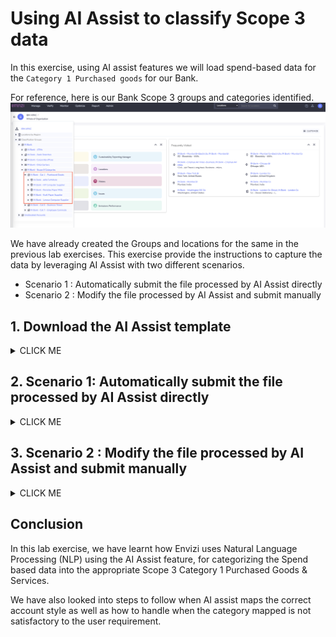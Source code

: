 # Using AI Assist to classify Scope 3 data

In this exercise, using AI assist features we will load spend-based data for the `Category 1 Purchased goods` for our Bank.

For reference, here is our Bank Scope 3 groups and categories identified.
<img src="images/Bank-Scope3-Cat1-PGS.png">

We have already created the  Groups and locations for the same in the previous lab exercises. This exercise provide the instructions to capture the data by leveraging AI Assist with two different scenarios. 
   - Scenario 1 : Automatically submit the file processed by AI Assist directly 
   - Scenario 2 : Modify the file processed by AI Assist and submit manually

## 1. Download the AI Assist template

<details><summary>CLICK ME</summary>

1. Click on `Manage` -> `Data Upload Templates`

<img src="images/AI-assist-download-templates-1.png">

2. Select the file `Account Setup and Data Load - AI Assist` , 

3. Click on `Actions` and `Download`

<img src="images/AI-assist-download-templates-2.png">

4. Open the downloaded file `Account Setup and Data Load - AI Assist.xlsx` contents.

5. Go through all the 4 sheets of the file carefully to get more insights on AI Assist feature
   - **Records to load              :** This is the main data sheet which will be processed once uploaded into the system 
   - **Guidance                     :** Provides overview of AI Assist, important notes on how to use various fields, do and don't 
   - **Supported account styles     :** Provides list Account styles supported for Scope 3 - Category 1 Purchased Goods and Services in Envizi through Eora 66 Emission factor library
   - **Template fields definitions  :** - Details on field types , mandatory or optional, etc

<img src="images/AI-assist-templates-contents.png">

</details>

## 2. Scenario 1: Automatically submit the file processed by AI Assist directly 

<details><summary>CLICK ME</summary>

### 2.1. Populate Template with Data (Optional)

1. Make a copy of the downloaded template file `Account Setup and Data Load - AI Assist.xlsx` 

2. Rename the file in the format `Account Setup and Data Load - AI Assist_xxxxx.xlsx`. Here xxxxx could be `-set1-` followed by your `Prefix-Id`. Ex: `Account Setup and Data Load - AI Assist-set1-IBM50.xlsx`

3. In above template file, fill in values for the below columns as per your requirements.
   - Organization 
   - Location
   - Account Supplier
   - Record Start YYYY-MM-DD
   - Record End YYYY-MM-DD
   - Spend in USD
   - NLP Reference 1

### 2.2 Preparing the Prepopulated Template

1. Take the sample file `07-Account Setup and Data Load - AI Assist-set1-IBM50.xlsx` from the shared Box folder.

2. The file name format should be `Account Setup and Data Load - AI Assist-xxxxx.xlsx`. Remove `07-` from the file name and replace `IBM50` with your `Prefix-Id`. 

3. Replace the `ORGANIZATION` column values with Organization name you obtained as a prerequisite.

4. To prevent naming conflicts, replace `IBM50` with your `Prefix-Id` for the `LOCATION` column.

The template content could be like this now. Obviously your `Prefix-Id` should be there before `IN Bank` in the  `LOCATION` column.

<img src="images/Scope3-cat1-set1-file.png">


### 2.3 Upload file for AI Assist Processing

1. Click on  `Manage` ->  `AI AssistFile Processing` to open the file upload screen for AI Assist. (Keep refreshing the page after few seconds)
<img src="images/AI-assist-file-process-menu.png">

2. Click on `Upload For AI Processing`
<img src="images/AI-assist-Upload-for-AI-process.png">

3. Select the template file that we created in the above step.

4. Click on `Save`.
<img src="images/AI-Assist-select-file-for-process.png">


### 2.4 Download AI Assist processed file

1. Wait for the `Al Processing Status` column to change to `Completed`

2. Click on `Actions` -> `Download Processed File` to download the AI processed file.

<img src="images/AI-assist-Download-file-action.png">


### 2.5 Observe and Update the account style

1. Open the downloaded file.
<img src="images/AI-assist-Processed-file-set1-download.png">

2. Verify the value of the column `Account Style Caption` updated by AI Assit

<img src="images/AI-assist-Processed-file-set1-contents.png">    

Observe that the `Account style caption` is mapped correctly for the `Category 1 purchased goods` activity data type based on the text provided in the `NLP Reference 1` column.

### 2.6 Upload the file Data loading

As we are satisfied with the account style mapped by AI Assist, we can proceed to load the data by submitting this file directly from AI Assist page.

1. In the `AI Assist File Processing` page ensure that the uploaded record is checked/selected.

2. Click on `ACTIONS` -> `Submit for Data Loading`

<img src="images/AI-assist-Processed-file-set1-load.png">      

The AI assist would take up the AI processed file from the server create the required `Accounts` and `Data`.

### 2.7 Verify file processing status

1. Check the status of the field `Data Loading Status` and wait till it shows `Submitted` 

2. Then click on `GO TO FILES PROCESSED`

<img src="images/AI-assist-Processed-file-set1-load-submitted.png">      

3. Verify `File Status` column as `Loaded` and no errors. 

4. Check `Records In` and `Records Out` column values. It should have the total number of records available in the uploaded excel file.

<img src="images/AI-assist-Processed-file-set1-load-processed.png">

### 2.8 Verify Account

Lets verify the Accounts created and data loaded. 

1. Navigate to `Organization Hierarchy` and goto the `Location` mentioned in the uploaded excel file.

<img src="images/AI-assist-Cat1-HP-Account-created.png">  

- You can see the accounts get created. 
- The account name could be of the format `Location_AccountStyle_AccountSupplier` and it would take 100 characters maximum.

2.  Click on the `Account` to view Account Summary page 

3. Look at `Account style` and `Records` loaded

<img src="images/AI-assist-Cat1-HP-Account-Summary.png">      

This concludes the Scenario 1 lab using the AI assist feature for deriving the relevant Account style for the spend based data of Scope 3 Category 1. 

</details>

## 3. Scenario 2 : Modify the file processed by AI Assist and submit manually
<details><summary>CLICK ME</summary>

The following exercise calls out a a scenario where the account style assigned by AI assist is not mapped to correct Scope 3 Category or data type. In such cases, users can take modify the account style according to their requirement and then upload the files manually. Lets follow the steps to replicate this scenario.

### 3.1 AI Assist File Processing

### 3.1 Upload file for AI Assist Processing

1. Take copy of the sample file `08-Account Setup and Data Load - AI Assist-set2-IBM50.xlsx` from the shared Box folder.

2. The file name format should be `Account Setup and Data Load - AI Assist_xxxxx.xlsx`. So, remove `08-` from the file name and replace `IBM50` with your `Prefix-Id`. 

3. Replace the `ORGANIZATION` column values with Organization name you obtained as a prerequisite.

4. To prevent naming conflicts, replace `IBM50` with your `Prefix-Id` for the `LOCATION` column.

The content may look like this.
<img src="images/Scope3-cat1-set2-file.png"> 

5. Navigate to Envizi UI and click on  `Manage` ->  `AI Assist File Processing`

6. Click on `Upload For AI Processing` 

<img src="images/AI-assist-Upload-for-AI-process.png">

7. Select the file updated in step-2 and `Save`

<img src="images/AI-Assist-select-file-for-process-set2.png">


### 3.2 Download AI Assisted processed File

8. Once the file status changed to `Complete`, click on `Actions` -> `Download Processed File`

<img src="images/AI-assist-Processed-file-set1-load-submitted-set2.png">


9. Wait for the `Al Processing Status` column to change to `Completed`

10. Click on `Actions` -> `Download Processed File` to download the AI processed file.

<img src="images/AI-assist-Download-file-action-set2.png">

11. Open the `downloaded` file which is processed by AI Assit

<img src="images/AI-assist-Processed-file-set2-contents.png">

<!-- 8. Verify the value of the column `Account Style Caption` updated by AI Assit

<img src="images/AI-assist-Processed-file-set1-contents.png">     -->

### 3.3 Observe and Update the account style

12. Observe that the `Account style caption` column against each spend data.  Apart from Records/ Row 1, for the rest it is mapped correctly

For Row 1, the spend data is related to computers and laptops purchased, however AI Assist mapped to it as `S3.1 - Other real estate, general - USD or local` , which is incorrect. 

13. Update the `Account style caption` for the Row 1 to `S3.1 - Computer and electronic products - USD or local`
You can click on `Account style caption`  drop-down to chose  the correct one or can refer to sheet `Supported account styles`

<img src="images/AI-assist-Processed-file-set2-contents-updated-by-user.png">

### 3.4 Upload the file for data loading

14. As we have modified the file after AI Assist processing, we can't directly submit the file for data loading as we did in the previous exercise. Here, we need to manual provide the file to upload. 

`Manage` -> `AI Assist File Processing` -> Select the file -> click on `UPLOAD DIRECTLY TO DATA LOADING`
<img src="images/AI-assist-Processed-file-set2-load-manual.png">

### 3.5 Verify file upload status

15. Check the status of the file from AI Assist page. Observe the filed status  - `AI Processing Status` - `Not Applicable` . This is because, the file we have uploaded is already having the `Account style caption` filled. AI Assist only process the rows if the `Account style caption` is blank and the `NLP reference 1` column is filled. 
<img src="images/AI-assist-Processed-file-set2-load-status.png">

16.  Click on `GO TO FILES PROCESSED` , which shows the file status and the number of accounts created. 
<img src="images/AI-assist-Processed-file-set2-load-processed.png">

Observe the values of the fields `File Status` , `Records In`, `Records Out` and `Delivered By`

### 3.6 Verify Account Summary

17. For the locations specificed in the data loading file, verify that  the accounts are created and the records are loaded by navigating through the `Organization Hierarchy` or going to the `Manage`-> `Location` -> `Accounts` -> view each account details .

This concludes the exercise. Happy Learning !
</details>

## Conclusion

In this lab exercise, we have learnt how Envizi uses Natural Language Processing (NLP) using the AI Assist feature, for categorizing the Spend based data into the appropriate Scope 3 Category 1 Purchased Goods & Services. 

 We have also looked into steps to follow when AI assist maps the correct account style as well as how to handle when the category mapped is not satisfactory to the user requirement. 

